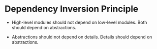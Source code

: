 # Dependency Inversion Principle

- High-level modules should not depend on low-level modules. Both should depend on abstractions.

- Abstractions should not depend on details. Details should depend on abstractions.